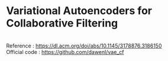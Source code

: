 # Variational Autoencoders for Collaborative Filtering
\
Reference : https://dl.acm.org/doi/abs/10.1145/3178876.3186150
\
Official code : https://github.com/dawenl/vae_cf
